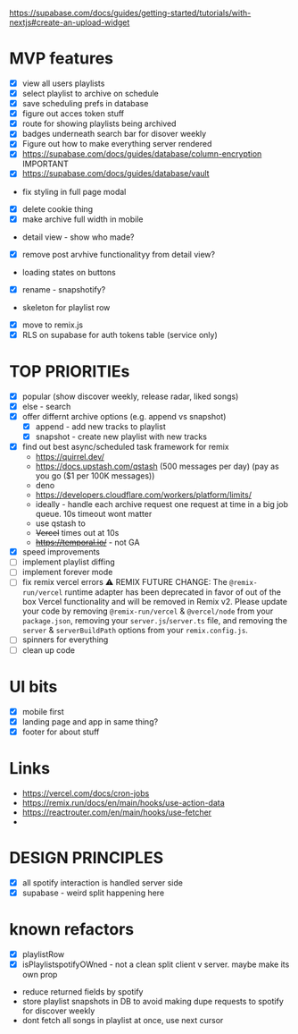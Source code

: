 https://supabase.com/docs/guides/getting-started/tutorials/with-nextjs#create-an-upload-widget

# MVP features

- [x] view all users playlists
- [x] select playlist to archive on schedule
- [x] save scheduling prefs in database
- [x] figure out acces token stuff
- [x] route for showing playlists being archived
- [x] badges underneath search bar for disover weekly
- [x] Figure out how to make everything server rendered
- [x] https://supabase.com/docs/guides/database/column-encryption IMPORTANT
- [x] https://supabase.com/docs/guides/database/vault
- fix styling in full page modal
- [x] delete cookie thing
- [x] make archive full width in mobile
- detail view - show who made?
- [x] remove post arvhive functionalityy from detail view?
- loading states on buttons
- [x] rename - snapshotify?
- skeleton for playlist row
- [x] move to remix.js
- [x] RLS on supabase for auth tokens table (service only)

# TOP PRIORITIEs

- [x] popular (show discover weekly, release radar, liked songs)
- [x] else - search
- [x] offer differnt archive options (e.g. append vs snapshot)
  - [x] append - add new tracks to playlist
  - [x] snapshot - create new playlist with new tracks
- [x] find out best async/scheduled task framework for remix
  - https://quirrel.dev/
  - https://docs.upstash.com/qstash (500 messages per day) (pay as you go ($1 per 100K messages))
  - deno
  - https://developers.cloudflare.com/workers/platform/limits/
  - ideally - handle each archive request one request at time in a big job queue. 10s timeout wont matter
  - use qstash to
  - ~~Vercel~~ times out at 10s
  - ~~https://temporal.io/~~ - not GA
- [x] speed improvements
- [ ] implement playlist diffing
- [ ] implement forever mode
- [ ] fix remix vercel errors ⚠️ REMIX FUTURE CHANGE: The `@remix-run/vercel` runtime adapter has been deprecated in favor of out of the box Vercel functionality and will be removed in Remix v2. Please update your code by removing `@remix-run/vercel` & `@vercel/node` from your `package.json`, removing your `server.js`/`server.ts` file, and removing the `server` & `serverBuildPath` options from your `remix.config.js`.
- [ ] spinners for everything
- [ ] clean up code

# UI bits

- [x] mobile first
- [x] landing page and app in same thing?
- [x] footer for about stuff

# Links

- https://vercel.com/docs/cron-jobs
- https://remix.run/docs/en/main/hooks/use-action-data
- https://reactrouter.com/en/main/hooks/use-fetcher
-

# DESIGN PRINCIPLES

- [x] all spotify interaction is handled server side
- [x] supabase - weird split happening here

# known refactors

- [x] playlistRow
- [x] isPlaylistspotifyOWned - not a clean split client v server. maybe make its own prop
- reduce returned fields by spotify
- store playlist snapshots in DB to avoid making dupe requests to spotify for discover weekly
- dont fetch all songs in playlist at once, use next cursor
